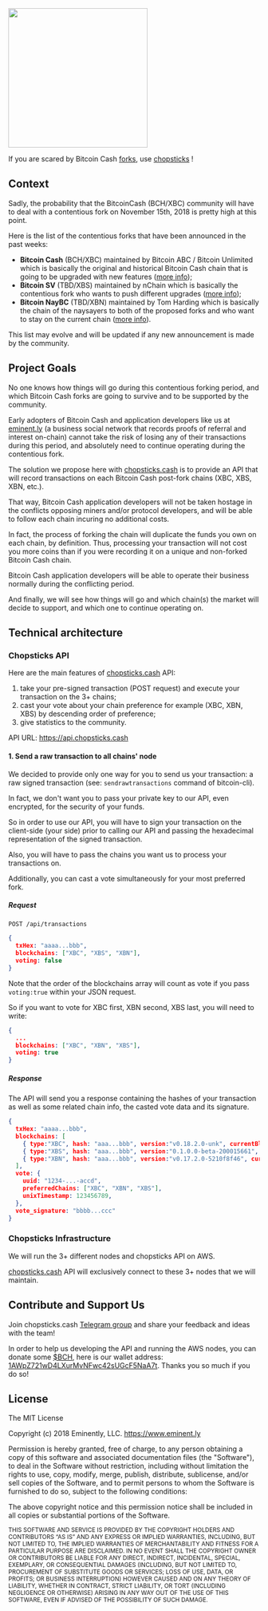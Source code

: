 <img src="https://preview.ibb.co/kTw81p/chopsticks_cash.png" width="279x578">

If you are scared by Bitcoin Cash [forks](https://en.wikipedia.org/wiki/List_of_bitcoin_forks), use [chopsticks](https://api.chopsticks.cash) !


## Context

Sadly, the probability that the BitcoinCash (BCH/XBC) community will have to deal with a contentious fork on November 15th, 2018 is pretty high at this point.

Here is the list of the contentious forks that have been announced in the past weeks:
- **Bitcoin Cash** (BCH/XBC) maintained by Bitcoin ABC / Bitcoin Unlimited which is basically the original and historical Bitcoin Cash chain that is going to be upgraded with new features ([more info](https://bitcoinabc.org));
- **Bitcoin SV** (TBD/XBS) maintained by nChain which is basically the contentious fork who wants to push different upgrades ([more info](https://github.com/bitcoin-sv));
- **Bitcoin NayBC** (TBD/XBN) maintained by Tom Harding which is basically the chain of the naysayers to both of the proposed forks and who want to stay on the current chain ([more info](https://github.com/dgenr8/bitcoin-abc)).

This list may evolve and will be updated if any new announcement is made by the community.


## Project Goals

No one knows how things will go during this contentious forking period, and which Bitcoin Cash forks are going to survive and to be supported by the community.

Early adopters of Bitcoin Cash and application developers like us at [eminent.ly](https://eminent.ly) (a business social network that records proofs of referral and interest on-chain) cannot take the risk of losing any of their transactions during this period, and absolutely need to continue operating during the contentious fork.

The solution we propose here with [chopsticks.cash](https://api.chopsticks.cash) is to provide an API that will record transactions on each Bitcoin Cash post-fork chains (XBC, XBS, XBN, etc.). 

That way, Bitcoin Cash application developers will not be taken hostage in the conflicts opposing miners and/or protocol developers, and will be able to follow each chain incuring no additional costs.

In fact, the process of forking the chain will duplicate the funds you own on each chain, by definition. Thus, processing your transaction will not cost you more coins than if you were recording it on a unique and non-forked Bitcoin Cash chain. 

Bitcoin Cash application developers will be able to operate their business normally during the conflicting period. 

And finally, we will see how things will go and which chain(s) the market will decide to support, and which one to continue operating on.


## Technical architecture

### Chopsticks API

Here are the main features of [chopsticks.cash](https://api.chopsticks.cash) API:
1. take your pre-signed transaction (POST request) and execute your transaction on the 3+ chains;
2. cast your vote about your chain preference for example (XBC, XBN, XBS) by descending order of preference;
3. give statistics to the community.

API URL: https://api.chopsticks.cash


#### 1. Send a raw transaction to all chains' node

We decided to provide only one way for you to send us your transaction: a raw signed transaction (see:
```sendrawtransactions``` command of bitcoin-cli). 

In fact, we don't want you to pass your private key to our API, even encrypted, for the security of your funds. 

So in order to use our API, you will have to sign your transaction on the client-side (your side) prior to calling our API and passing the hexadecimal representation of the signed transaction.

Also, you will have to pass the chains you want us to process your transactions on.

Additionally, you can cast a vote simultaneously for your most preferred fork.


##### Request
 
```http request
POST /api/transactions
```

```json
{ 
  txHex: "aaaa...bbb", 
  blockchains: ["XBC", "XBS", "XBN"],
  voting: false
}
```

Note that the order of the blockchains array will count as vote if you pass ```voting:true``` within your JSON request.

So if you want to vote for XBC first, XBN second, XBS last, you will need to write:

```json
{ 
  ...
  blockchains: ["XBC", "XBN", "XBS"],
  voting: true
}
```


##### Response

The API will send you a response containing the hashes of your transaction as well as some related chain info, the casted vote data and its signature.

```json
{ 
  txHex: "aaaa...bbb", 
  blockchains: [
    { type:"XBC", hash: "aaa...bbb", version:"v0.18.2.0-unk", currentBlockHeight:555555 }, 
    { type:"XBS", hash: "aaa...bbb", version:"0.1.0.0-beta-200015661", currentBlockHeight:555555 },
    { type:"XBN", hash: "aaa...bbb", version:"v0.17.2.0-5210f8f46", currentBlockHeight:555555 }
  ],
  vote: {
    uuid: "1234-...-accd",
    preferredChains: ["XBC", "XBN", "XBS"],
    unixTimestamp: 123456789,
  },
  vote_signature: "bbbb...ccc"
}
```


### Chopsticks Infrastructure

We will run the 3+ different nodes and chopsticks API on AWS.

[chopsticks.cash](https://api.chopsticks.cash) API will exclusively connect to these 3+ nodes that we will maintain.


## Contribute and Support Us

Join chopsticks.cash [Telegram group](https://t.me/joinchat/FmkGFhJBwEvLb00XQ1ztIA) and share your feedback and ideas with the team! 

In order to help us developing the API and running the AWS nodes, you can donate some [$BCH](https://coinmarketcap.com/currencies/bitcoin-cash/), here is our wallet address: [1AWpZ721wD4LXurMvNFwc42sUGcF5NaA7t](https://www.blocktrail.com/BCC/address/1AWpZ721wD4LXurMvNFwc42sUGcF5NaA7t). Thanks you so much if you do so!



## License

The MIT License

Copyright (c) 2018 Eminently, LLC. https://www.eminent.ly

Permission is hereby granted, free of charge, to any person obtaining a copy
of this software and associated documentation files (the "Software"), to deal
in the Software without restriction, including without limitation the rights
to use, copy, modify, merge, publish, distribute, sublicense, and/or sell
copies of the Software, and to permit persons to whom the Software is
furnished to do so, subject to the following conditions:

The above copyright notice and this permission notice shall be included in
all copies or substantial portions of the Software.

<sub>
THIS SOFTWARE AND SERVICE IS PROVIDED BY THE COPYRIGHT HOLDERS AND CONTRIBUTORS “AS IS” AND ANY EXPRESS OR IMPLIED WARRANTIES, INCLUDING, BUT NOT LIMITED TO, THE IMPLIED WARRANTIES OF MERCHANTABILITY AND FITNESS FOR A PARTICULAR PURPOSE ARE DISCLAIMED. IN NO EVENT SHALL THE COPYRIGHT OWNER OR CONTRIBUTORS BE LIABLE FOR ANY DIRECT, INDIRECT, INCIDENTAL, SPECIAL, EXEMPLARY, OR CONSEQUENTIAL DAMAGES (INCLUDING, BUT NOT LIMITED TO, PROCUREMENT OF SUBSTITUTE GOODS OR SERVICES; LOSS OF USE, DATA, OR PROFITS; OR BUSINESS INTERRUPTION) HOWEVER CAUSED AND ON ANY THEORY OF LIABILITY, WHETHER IN CONTRACT, STRICT LIABILITY, OR TORT (INCLUDING NEGLIGENCE OR OTHERWISE) ARISING IN ANY WAY OUT OF THE USE OF THIS SOFTWARE, EVEN IF ADVISED OF THE POSSIBILITY OF SUCH DAMAGE.
</sup>
